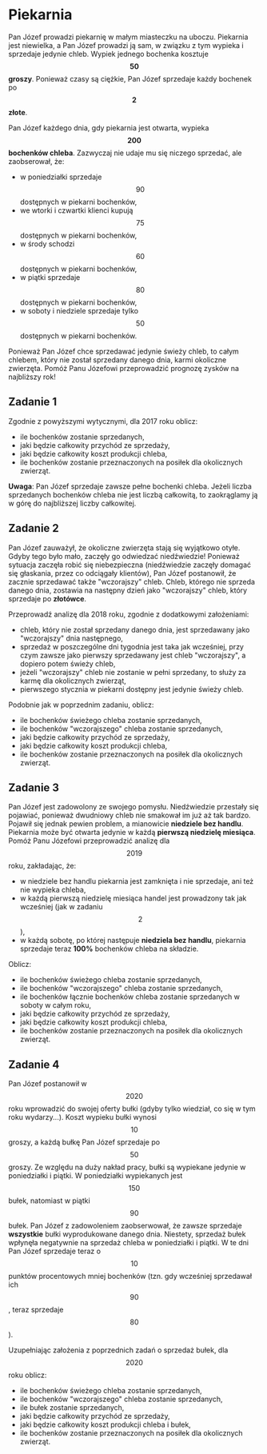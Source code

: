 # Piekarnia

Pan Józef prowadzi piekarnię w małym miasteczku na uboczu. Piekarnia jest niewielka, a Pan Józef prowadzi ją sam, w związku z tym wypieka i sprzedaje jedynie chleb. Wypiek jednego bochenka kosztuje **$$50$$ groszy**. Ponieważ czasy są ciężkie, Pan Józef sprzedaje każdy bochenek po **$$2$$ złote**.

Pan Józef każdego dnia, gdy piekarnia jest otwarta, wypieka **$$200$$ bochenków chleba**. Zazwyczaj nie udaje mu się niczego sprzedać, ale zaobserował, że:

- w poniedziałki sprzedaje $$90%$$ dostępnych w piekarni bochenków,
- we wtorki i czwartki klienci kupują $$75%$$ dostępnych w piekarni bochenków,
- w środy schodzi $$60%$$ dostępnych w piekarni bochenków,
- w piątki sprzedaje $$80%$$ dostępnych w piekarni bochenków,
- w soboty i niedziele sprzedaje tylko $$50%$$ dostępnych w piekarni bochenków.

Ponieważ Pan Józef chce sprzedawać jedynie świeży chleb, to całym chlebem, który nie został sprzedany danego dnia, karmi okoliczne zwierzęta. Pomóż Panu Józefowi przeprowadzić prognozę zysków na najbliższy rok!

## Zadanie 1

Zgodnie z powyższymi wytycznymi, dla 2017 roku oblicz:

- ile bochenków zostanie sprzedanych,
- jaki będzie całkowity przychód ze sprzedaży,
- jaki będzie całkowity koszt produkcji chleba,
- ile bochenków zostanie przeznaczonych na posiłek dla okolicznych zwierząt.

**Uwaga**: Pan Józef sprzedaje zawsze pełne bochenki chleba. Jeżeli liczba sprzedanych bochenków chleba nie jest liczbą całkowitą, to zaokrąglamy ją w górę do najbliższej liczby całkowitej.

## Zadanie 2

Pan Józef zauważył, że okoliczne zwierzęta stają się wyjątkowo otyłe. Gdyby tego było mało, zaczęły go odwiedzać niedźwiedzie! Ponieważ sytuacja zaczęła robić się niebezpieczna (niedźwiedzie zaczęły domagać się głaskania, przez co odciągały klientów), Pan Józef postanowił, że zacznie sprzedawać także "wczorajszy" chleb. Chleb, którego nie sprzeda danego dnia, zostawia na następny dzień jako "wczorajszy" chleb, który sprzedaje po **złotówce**.

Przeprowadź analizę dla 2018 roku, zgodnie z dodatkowymi założeniami:

- chleb, który nie został sprzedany danego dnia, jest sprzedawany jako "wczorajszy" dnia następnego,
- sprzedaż w poszczególne dni tygodnia jest taka jak wcześniej, przy czym zawsze jako pierwszy sprzedawany jest chleb "wczorajszy", a dopiero potem świeży chleb,
- jeżeli "wczorajszy" chleb nie zostanie w pełni sprzedany, to służy za karmę dla okolicznych zwierząt,
- pierwszego stycznia w piekarni dostępny jest jedynie świeży chleb.

Podobnie jak w poprzednim zadaniu, oblicz:

- ile bochenków świeżego chleba zostanie sprzedanych,
- ile bochenków "wczorajszego" chleba zostanie sprzedanych,
- jaki będzie całkowity przychód ze sprzedaży,
- jaki będzie całkowity koszt produkcji chleba,
- ile bochenków zostanie przeznaczonych na posiłek dla okolicznych zwierząt.

## Zadanie 3

Pan Józef jest zadowolony ze swojego pomysłu. Niedźwiedzie przestały się pojawiać, ponieważ dwudniowy chleb nie smakował im już aż tak bardzo. Pojawił się jednak pewien problem, a mianowicie **niedziele bez handlu**. Piekarnia może być otwarta jedynie w każdą **pierwszą niedzielę miesiąca**. Pomóż Panu Józefowi przeprowadzić analizę dla $$2019$$ roku, zakładając, że:

- w niedziele bez handlu piekarnia jest zamknięta i nie sprzedaje, ani też nie wypieka chleba,
- w każdą pierwszą niedzielę miesiąca handel jest prowadzony tak jak wcześniej (jak w zadaniu $$2$$),
- w każdą sobotę, po której następuje **niedziela bez handlu**, piekarnia sprzedaje teraz **100%** bochenków chleba na składzie.

Oblicz:

- ile bochenków świeżego chleba zostanie sprzedanych,
- ile bochenków "wczorajszego" chleba zostanie sprzedanych,
- ile bochenków łącznie bochenków chleba zostanie sprzedanych w soboty w całym roku,
- jaki będzie całkowity przychód ze sprzedaży,
- jaki będzie całkowity koszt produkcji chleba,
- ile bochenków zostanie przeznaczonych na posiłek dla okolicznych zwierząt.

## Zadanie 4

Pan Józef postanowił w $$2020$$ roku wprowadzić do swojej oferty bułki (gdyby tylko wiedział, co się w tym roku wydarzy...). Koszt wypieku bułki wynosi $$10$$ groszy, a każdą bułkę Pan Józef sprzedaje po $$50$$ groszy. Ze względu na duży nakład pracy, bułki są wypiekane jedynie w poniedziałki i piątki. W poniedziałki wypiekanych jest $$150$$ bułek, natomiast w piątki $$90$$ bułek. Pan Józef z zadowoleniem zaobserwował, że zawsze sprzedaje **wszystkie** bułki wyprodukowane danego dnia. Niestety, sprzedaż bułek wpłynęła negatywnie na sprzedaż chleba w poniedziałki i piątki. W te dni Pan Józef sprzedaje teraz o $$10$$ punktów procentowych mniej bochenków (tzn. gdy wcześniej sprzedawał ich $$90%$$, teraz sprzedaje $$80%$$).

Uzupełniając założenia z poprzednich zadań o sprzedaż bułek, dla $$2020$$ roku oblicz:

- ile bochenków świeżego chleba zostanie sprzedanych,
- ile bochenków "wczorajszego" chleba zostanie sprzedanych,
- ile bułek zostanie sprzedanych,
- jaki będzie całkowity przychód ze sprzedaży,
- jaki będzie całkowity koszt produkcji chleba i bułek,
- ile bochenków zostanie przeznaczonych na posiłek dla okolicznych zwierząt.
